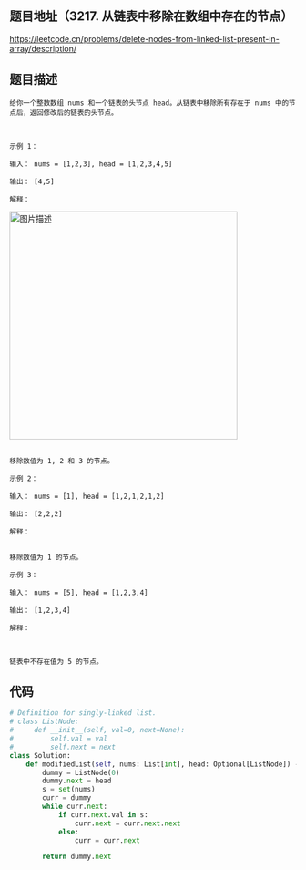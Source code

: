 ## 题目地址（3217. 从链表中移除在数组中存在的节点）

https://leetcode.cn/problems/delete-nodes-from-linked-list-present-in-array/description/

## 题目描述

```
给你一个整数数组 nums 和一个链表的头节点 head。从链表中移除所有存在于 nums 中的节点后，返回修改后的链表的头节点。

 

示例 1：

输入： nums = [1,2,3], head = [1,2,3,4,5]

输出： [4,5]

解释：
```

<p>
  <img src="https://assets.leetcode.com/uploads/2024/06/11/linkedlistexample0.png" alt="图片描述" width="400">
</p>

```

移除数值为 1, 2 和 3 的节点。

示例 2：

输入： nums = [1], head = [1,2,1,2,1,2]

输出： [2,2,2]

解释：


移除数值为 1 的节点。

示例 3：

输入： nums = [5], head = [1,2,3,4]

输出： [1,2,3,4]

解释：



链表中不存在值为 5 的节点。
```

## 代码

```python
# Definition for singly-linked list.
# class ListNode:
#     def __init__(self, val=0, next=None):
#         self.val = val
#         self.next = next
class Solution:
    def modifiedList(self, nums: List[int], head: Optional[ListNode]) -> Optional[ListNode]:
        dummy = ListNode(0)
        dummy.next = head
        s = set(nums)
        curr = dummy
        while curr.next:
            if curr.next.val in s:
                curr.next = curr.next.next
            else:
                curr = curr.next

        return dummy.next
```
